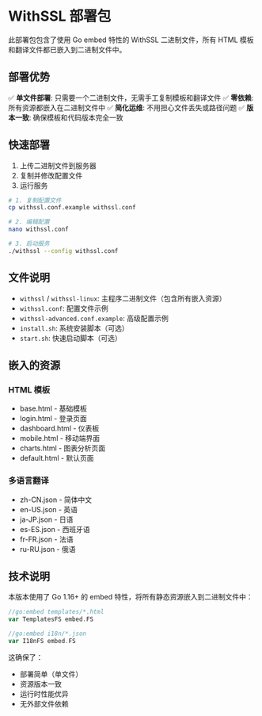 # WithSSL 部署包

此部署包包含了使用 Go embed 特性的 WithSSL 二进制文件，所有 HTML 模板和翻译文件都已嵌入到二进制文件中。

## 部署优势

✅ **单文件部署**: 只需要一个二进制文件，无需手工复制模板和翻译文件
✅ **零依赖**: 所有资源都嵌入在二进制文件中
✅ **简化运维**: 不用担心文件丢失或路径问题
✅ **版本一致**: 确保模板和代码版本完全一致

## 快速部署

1. 上传二进制文件到服务器
2. 复制并修改配置文件
3. 运行服务

```bash
# 1. 复制配置文件
cp withssl.conf.example withssl.conf

# 2. 编辑配置
nano withssl.conf

# 3. 启动服务
./withssl --config withssl.conf
```

## 文件说明

- `withssl` / `withssl-linux`: 主程序二进制文件（包含所有嵌入资源）
- `withssl.conf`: 配置文件示例
- `withssl-advanced.conf.example`: 高级配置示例
- `install.sh`: 系统安装脚本（可选）
- `start.sh`: 快速启动脚本（可选）

## 嵌入的资源

### HTML 模板
- base.html - 基础模板
- login.html - 登录页面
- dashboard.html - 仪表板
- mobile.html - 移动端界面
- charts.html - 图表分析页面
- default.html - 默认页面

### 多语言翻译
- zh-CN.json - 简体中文
- en-US.json - 英语
- ja-JP.json - 日语
- es-ES.json - 西班牙语
- fr-FR.json - 法语
- ru-RU.json - 俄语

## 技术说明

本版本使用了 Go 1.16+ 的 embed 特性，将所有静态资源嵌入到二进制文件中：

```go
//go:embed templates/*.html
var TemplatesFS embed.FS

//go:embed i18n/*.json
var I18nFS embed.FS
```

这确保了：
- 部署简单（单文件）
- 资源版本一致
- 运行时性能优异
- 无外部文件依赖
